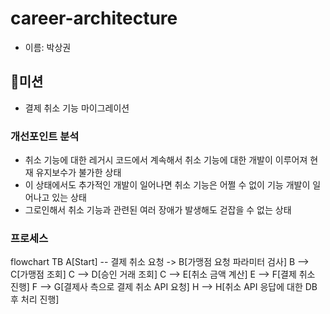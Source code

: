 # career-architecture
- 이름: 박상권

## 🚀미션
- 결제 취소 기능 마이그레이션

### 개선포인트 분석
- 취소 기능에 대한 레거시 코드에서 계속해서 취소 기능에 대한 개발이 이루어져 현재 유지보수가 불가한 상태
- 이 상태에서도 추가적인 개발이 일어나면 취소 기능은 어쩔 수 없이 기능 개발이 일어나고 있는 상태
- 그로인해서 취소 기능과 관련된 여러 장애가 발생해도 걷잡을 수 없는 상태

### 프로세스
flowchart TB
    A[Start] -- 결제 취소 요청 -> B[가맹점 요청 파라미터 검사]
    B --> C[가맹점 조회]
    C --> D[승인 거래 조회]
    C --> E[취소 금액 계산]
    E --> F[결제 취소 진행]
    F --> G[결제사 측으로 결제 취소 API 요청]
    H --> H[취소 API 응답에 대한 DB 후 처리 진행]
